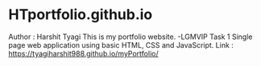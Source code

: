 # HTportfolio.github.io
 Author : Harshit Tyagi
 This is my portfolio website.
 -LGMVIP Task 1 
 Single page web application using basic HTML, CSS and JavaScript.
 Link : https://tyagiharshit988.github.io/myPortfolio/

